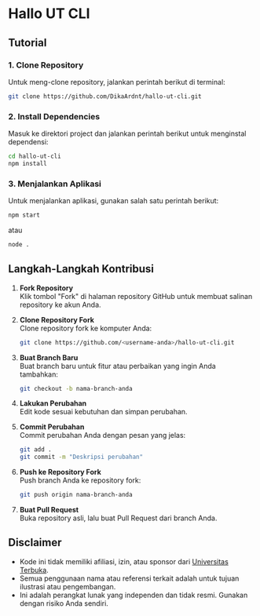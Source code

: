 # Hallo UT CLI

## Tutorial

### 1. Clone Repository
Untuk meng-clone repository, jalankan perintah berikut di terminal:  
```bash
git clone https://github.com/DikaArdnt/hallo-ut-cli.git
```

### 2. Install Dependencies
Masuk ke direktori project dan jalankan perintah berikut untuk menginstal dependensi:  
```bash
cd hallo-ut-cli
npm install
```

### 3. Menjalankan Aplikasi
Untuk menjalankan aplikasi, gunakan salah satu perintah berikut:  
```bash
npm start
```
atau  
```bash
node .
```

## Langkah-Langkah Kontribusi

1. **Fork Repository**  
   Klik tombol "Fork" di halaman repository GitHub untuk membuat salinan repository ke akun Anda.

2. **Clone Repository Fork**  
   Clone repository fork ke komputer Anda:  
   ```bash
   git clone https://github.com/<username-anda>/hallo-ut-cli.git
   ```

3. **Buat Branch Baru**  
   Buat branch baru untuk fitur atau perbaikan yang ingin Anda tambahkan:  
   ```bash
   git checkout -b nama-branch-anda
   ```

4. **Lakukan Perubahan**  
   Edit kode sesuai kebutuhan dan simpan perubahan.

5. **Commit Perubahan**  
   Commit perubahan Anda dengan pesan yang jelas:  
   ```bash
   git add .
   git commit -m "Deskripsi perubahan"
   ```

6. **Push ke Repository Fork**  
   Push branch Anda ke repository fork:  
   ```bash
   git push origin nama-branch-anda
   ```

7. **Buat Pull Request**  
   Buka repository asli, lalu buat Pull Request dari branch Anda.

## Disclaimer
* Kode ini tidak memiliki afiliasi, izin, atau sponsor dari [Universitas Terbuka](https://www.ut.ac.id).
* Semua penggunaan nama atau referensi terkait adalah untuk tujuan ilustrasi atau pengembangan.
* Ini adalah perangkat lunak yang independen dan tidak resmi. Gunakan dengan risiko Anda sendiri.